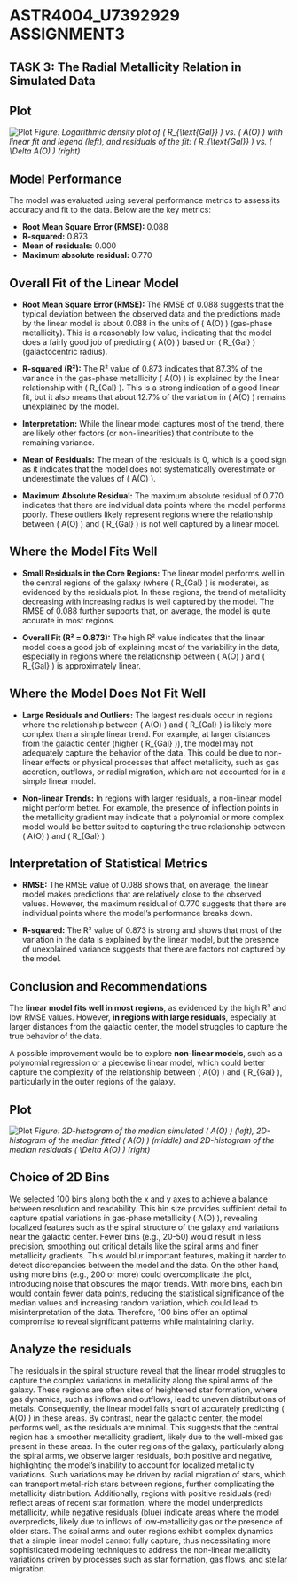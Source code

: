 # ASTR4004_U7392929 ASSIGNMENT3
## TASK 3: The Radial Metallicity Relation in Simulated Data

## Plot
![Plot](/Users/shaniatham/ASTR4004/astro_computing/ASTR4004_U7392929/figures/subplots_rgal_ao_with_residuals.png)
*Figure: Logarithmic density plot of \( R_{\text{Gal}} \) vs. \( A(O) \) with linear fit and legend (left), and residuals of the fit: \( R_{\text{Gal}} \) vs. \( \Delta A(O) \) (right)*

## Model Performance
The model was evaluated using several performance metrics to assess its accuracy and fit to the data. Below are the key metrics:
- **Root Mean Square Error (RMSE):** 0.088
- **R-squared:** 0.873
- **Mean of residuals:** 0.000
- **Maximum absolute residual:** 0.770

## Overall Fit of the Linear Model
- **Root Mean Square Error (RMSE):**
    The RMSE of 0.088 suggests that the typical deviation between the observed data and the predictions made by the linear model is about 0.088 in the units of \( A(O) \) (gas-phase metallicity). This is a reasonably low value, indicating that the model does a fairly good job of predicting \( A(O) \) based on \( R_{Gal} \) (galactocentric radius).

- **R-squared (R²):**
    The R² value of 0.873 indicates that 87.3% of the variance in the gas-phase metallicity \( A(O) \) is explained by the linear relationship with \( R_{Gal} \). This is a strong indication of a good linear fit, but it also means that about 12.7% of the variation in \( A(O) \) remains unexplained by the model.

- **Interpretation:**
    While the linear model captures most of the trend, there are likely other factors (or non-linearities) that contribute to the remaining variance.

- **Mean of Residuals:**
    The mean of the residuals is 0, which is a good sign as it indicates that the model does not systematically overestimate or underestimate the values of \( A(O) \).

- **Maximum Absolute Residual:**
    The maximum absolute residual of 0.770 indicates that there are individual data points where the model performs poorly. These outliers likely represent regions where the relationship between \( A(O) \) and \( R_{Gal} \) is not well captured by a linear model.

## Where the Model Fits Well
- **Small Residuals in the Core Regions:**
    The linear model performs well in the central regions of the galaxy (where \( R_{Gal} \) is moderate), as evidenced by the residuals plot. In these regions, the trend of metallicity decreasing with increasing radius is well captured by the model. The RMSE of 0.088 further supports that, on average, the model is quite accurate in most regions.

- **Overall Fit (R² = 0.873):**
    The high R² value indicates that the linear model does a good job of explaining most of the variability in the data, especially in regions where the relationship between \( A(O) \) and \( R_{Gal} \) is approximately linear.

## Where the Model Does Not Fit Well
- **Large Residuals and Outliers:**
    The largest residuals occur in regions where the relationship between \( A(O) \) and \( R_{Gal} \) is likely more complex than a simple linear trend. For example, at larger distances from the galactic center (higher \( R_{Gal} \)), the model may not adequately capture the behavior of the data. This could be due to non-linear effects or physical processes that affect metallicity, such as gas accretion, outflows, or radial migration, which are not accounted for in a simple linear model.

- **Non-linear Trends:**
    In regions with larger residuals, a non-linear model might perform better. For example, the presence of inflection points in the metallicity gradient may indicate that a polynomial or more complex model would be better suited to capturing the true relationship between \( A(O) \) and \( R_{Gal} \).

## Interpretation of Statistical Metrics
- **RMSE:**
    The RMSE value of 0.088 shows that, on average, the linear model makes predictions that are relatively close to the observed values. However, the maximum residual of 0.770 suggests that there are individual points where the model’s performance breaks down.

- **R-squared:**
    The R² value of 0.873 is strong and shows that most of the variation in the data is explained by the linear model, but the presence of unexplained variance suggests that there are factors not captured by the model.

## Conclusion and Recommendations
The **linear model fits well in most regions**, as evidenced by the high R² and low RMSE values. However, **in regions with large residuals**, especially at larger distances from the galactic center, the model struggles to capture the true behavior of the data.

A possible improvement would be to explore **non-linear models**, such as a polynomial regression or a piecewise linear model, which could better capture the complexity of the relationship between \( A(O) \) and \( R_{Gal} \), particularly in the outer regions of the galaxy.


## Plot
![Plot](/Users/shaniatham/ASTR4004/astro_computing/ASTR4004_U7392929/figures/improved_3panel_histograms.png)
*Figure: 2D-histogram of the median simulated \( A(O) \) (left), 2D-histogram of the median fitted \( A(O) \) (middle) and 2D-histogram of the median residuals \( \Delta A(O) \) (right)*

## Choice of 2D Bins
We selected 100 bins along both the x and y axes to achieve a balance between resolution and readability. This bin size provides sufficient detail to capture spatial variations in gas-phase metallicity \( A(O) \), revealing localized features such as the spiral structure of the galaxy and variations near the galactic center. Fewer bins (e.g., 20-50) would result in less precision, smoothing out critical details like the spiral arms and finer metallicity gradients. This would blur important features, making it harder to detect discrepancies between the model and the data. On the other hand, using more bins (e.g., 200 or more) could overcomplicate the plot, introducing noise that obscures the major trends. With more bins, each bin would contain fewer data points, reducing the statistical significance of the median values and increasing random variation, which could lead to misinterpretation of the data. Therefore, 100 bins offer an optimal compromise to reveal significant patterns while maintaining clarity.

## Analyze the residuals
The residuals in the spiral structure reveal that the linear model struggles to capture the complex variations in metallicity along the spiral arms of the galaxy. These regions are often sites of heightened star formation, where gas dynamics, such as inflows and outflows, lead to uneven distributions of metals. Consequently, the linear model falls short of accurately predicting \( A(O) \) in these areas. By contrast, near the galactic center, the model performs well, as the residuals are minimal. This suggests that the central region has a smoother metallicity gradient, likely due to the well-mixed gas present in these areas. In the outer regions of the galaxy, particularly along the spiral arms, we observe larger residuals, both positive and negative, highlighting the model’s inability to account for localized metallicity variations. Such variations may be driven by radial migration of stars, which can transport metal-rich stars between regions, further complicating the metallicity distribution. Additionally, regions with positive residuals (red) reflect areas of recent star formation, where the model underpredicts metallicity, while negative residuals (blue) indicate areas where the model overpredicts, likely due to inflows of low-metallicity gas or the presence of older stars. The spiral arms and outer regions exhibit complex dynamics that a simple linear model cannot fully capture, thus necessitating more sophisticated modeling techniques to address the non-linear metallicity variations driven by processes such as star formation, gas flows, and stellar migration.
